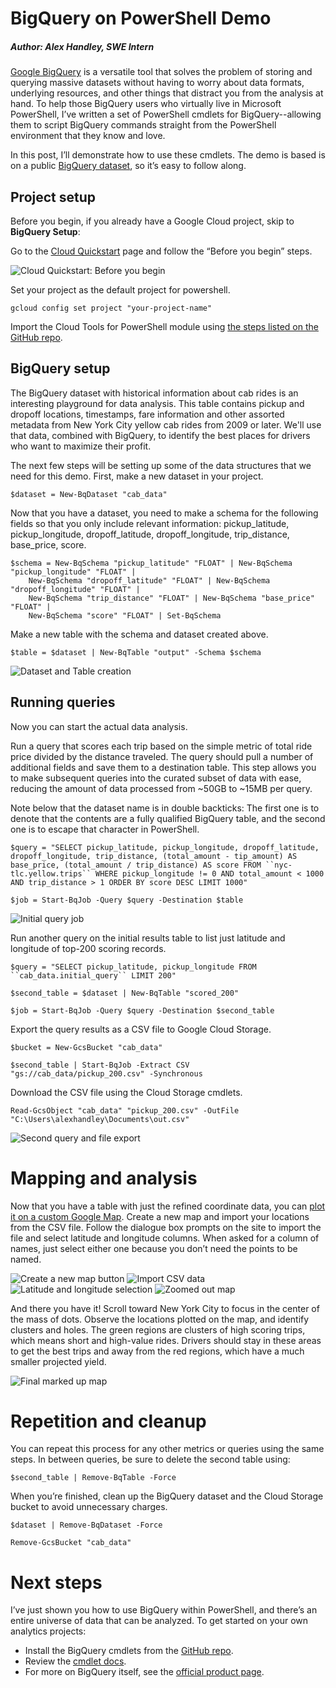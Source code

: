# BigQuery on PowerShell Demo
##### Author: Alex Handley, SWE Intern

[Google BigQuery](https://cloud.google.com/bigquery/) is a versatile tool that solves the problem of storing and querying massive datasets without having to worry about data formats, underlying resources, and other things that distract you from the analysis at hand. To help those BigQuery users who virtually live in Microsoft PowerShell, I’ve written a set of PowerShell cmdlets for BigQuery--allowing them to script BigQuery commands straight from the PowerShell environment that they know and love.  

In this post, I’ll demonstrate how to use these cmdlets. The demo is based is on a public [BigQuery dataset](https://cloud.google.com/bigquery/public-data/), so it’s easy to follow along.


## Project setup
Before you begin, if you already have a Google Cloud project, skip to **BigQuery Setup**:

Go to the [Cloud Quickstart](https://cloud.google.com/bigquery/quickstart-web-ui) page and follow the “Before you begin” steps.

![Cloud Quickstart: Before you begin]( ./screenshot101.png "Before you begin")

Set your project as the default project for powershell.

```
gcloud config set project "your-project-name"
```

Import the Cloud Tools for PowerShell module using [the steps listed on the GitHub repo](https://github.com/GoogleCloudPlatform/google-cloud-powershell#installation).

## BigQuery setup
The BigQuery dataset with historical information about cab rides is an interesting playground for data analysis. This table contains pickup and dropoff locations, timestamps, fare information and other assorted metadata from New York City yellow cab rides from 2009 or later. We'll use that data, combined with BigQuery, to identify the best places for drivers who want to maximize their profit.  

The next few steps will be setting up some of the data structures that we need for this demo. First, make a new dataset in your project.

```
$dataset = New-BqDataset "cab_data"
```

Now that you have a dataset, you need to make a schema for the following fields so that you only include relevant information: pickup_latitude, pickup_longitude, dropoff_latitude, dropoff_longitude, trip_distance, base_price, score.

```
$schema = New-BqSchema "pickup_latitude" "FLOAT" | New-BqSchema "pickup_longitude" "FLOAT" |
	New-BqSchema "dropoff_latitude" "FLOAT" | New-BqSchema "dropoff_longitude" "FLOAT" |
	New-BqSchema "trip_distance" "FLOAT" | New-BqSchema "base_price" "FLOAT" |
	New-BqSchema "score" "FLOAT" | Set-BqSchema
```

Make a new table with the schema and dataset created above.

```
$table = $dataset | New-BqTable "output" -Schema $schema
```

![Dataset and Table creation](./screenshot103.png "Dataset and Table creation")


## Running queries
Now you can start the actual data analysis. 

Run a query that scores each trip based on the simple metric of total ride price divided by the distance traveled. The query should pull a number of additional fields and save them to a destination table. This step allows you to make subsequent queries into the curated subset of data with ease, reducing the amount of data processed from ~50GB to ~15MB per query. 

Note below that the dataset name is in double backticks: The first one is to denote that the contents are a fully qualified BigQuery table, and the second one is to escape that character in PowerShell.

```
$query = "SELECT pickup_latitude, pickup_longitude, dropoff_latitude, dropoff_longitude, trip_distance, (total_amount - tip_amount) AS base_price, (total_amount / trip_distance) AS score FROM ``nyc-tlc.yellow.trips`` WHERE pickup_longitude != 0 AND total_amount < 1000 AND trip_distance > 1 ORDER BY score DESC LIMIT 1000"

$job = Start-BqJob -Query $query -Destination $table
```

![Initial query job](./screenshot104.png "Initial query job")

Run another query on the initial results table to list just latitude and longitude of top-200 scoring records.

```
$query = "SELECT pickup_latitude, pickup_longitude FROM ``cab_data.initial_query`` LIMIT 200"

$second_table = $dataset | New-BqTable "scored_200"

$job = Start-BqJob -Query $query -Destination $second_table
```

Export the query results as a CSV file to Google Cloud Storage.

```
$bucket = New-GcsBucket "cab_data"

$second_table | Start-BqJob -Extract CSV "gs://cab_data/pickup_200.csv" -Synchronous
```

Download the CSV file using the Cloud Storage cmdlets.

```
Read-GcsObject "cab_data" "pickup_200.csv" -OutFile "C:\Users\alexhandley\Documents\out.csv"
```

![Second query and file export](./screenshot105.png "Second query and file export")


# Mapping and analysis
Now that you have a table with just the refined coordinate data, you can [plot it on a custom Google Map](https://www.google.com/maps/d/u/0/). Create a new map and import your locations from the CSV file. Follow the dialogue box prompts on the site to import the file and select latitude and longitude columns. When asked for a column of names, just select either one because you don’t need the points to be named.
  
![Create a new map button](./screenshot106.png "Create a new map button")
![Import CSV data](./screenshot107.png "Import CSV data")
![Latitude and longitude selection](./screenshot108.png "Latitude and longitude selection")
![Zoomed out map](./screenshot109.png "Zoomed out map")

And there you have it! Scroll toward New York City to focus in the center of the mass of dots. Observe the locations plotted on the map, and identify clusters and holes. The green regions are clusters of high scoring trips, which means short and high-value rides. Drivers should stay in these areas to get the best trips and away from the red regions, which have a much smaller projected yield.

![Final marked up map](./screenshot110.png "Final marked up map")


# Repetition and cleanup
You can repeat this process for any other metrics or queries using the same steps. In between queries, be sure to delete the second table using:

```
$second_table | Remove-BqTable -Force
```

When you’re finished, clean up the BigQuery dataset and the Cloud Storage bucket to avoid unnecessary charges.

```
$dataset | Remove-BqDataset -Force

Remove-GcsBucket "cab_data"
```


# Next steps
I’ve just shown you how to use BigQuery within PowerShell, and there’s an entire universe of data that can be analyzed. To get started on your own analytics projects:

* Install the BigQuery cmdlets from the [GitHub repo](https://github.com/GoogleCloudPlatform/google-cloud-powershell). 
* Review the [cmdlet docs](http://googlecloudplatform.github.io/google-cloud-powershell/#/).  
* For more on BigQuery itself, see the [official product page](https://cloud.google.com/bigquery/docs/).

